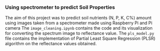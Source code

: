 ### Using spectrometer to predict Soil Properties

The aim of this project was to predict soil nutrients (N, P, K, C%) amount using images taken from a spectrometer made using Raspberry Pi and Pi camera
The <code>image_cleaning.ipynb</code> contains the code and its visualization for converting the spectrum image to reflectance value.
The <code>pls_model.py</code> file contains the implementation of Partial Least Square Regression (PLSR) algorithm on the reflectance values obtained.

